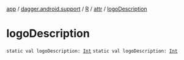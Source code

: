 [app](../../../index.md) / [dagger.android.support](../../index.md) / [R](../index.md) / [attr](index.md) / [logoDescription](./logo-description.md)

# logoDescription

`static val logoDescription: `[`Int`](https://kotlinlang.org/api/latest/jvm/stdlib/kotlin/-int/index.html)
`static val logoDescription: `[`Int`](https://kotlinlang.org/api/latest/jvm/stdlib/kotlin/-int/index.html)